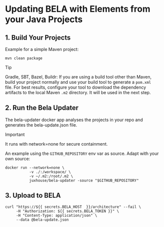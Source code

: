 # Updating BELA with Elements from your Java Projects

## 1. Build Your Projects

Example for a simple Maven project:

`mvn clean package`

> [!TIP]
> Gradle, SBT, Bazel, Buildr: If you are using a build tool other than Maven, build your project normally and use your build tool to generate a `pom.xml` file. For best results, configure your tool to download the dependency artifacts to the local Maven `.m2` directory. It will be used in the next step.

## 2. Run the Bela Updater

The bela-updater docker app analyses the projects in your repo and generates the bela-update.json file.

> [!IMPORTANT]
> It runs with network=none for secure containment.

An example using the `GITHUB_REPOSITORY` env var as source. Adapt with your own source:
```
docker run --network=none \
           -v ./:/workspace/ \
           -v ~/.m2:/root/.m2 \
           juxhouse/bela-updater -source "$GITHUB_REPOSITORY"
```

## 3. Upload to BELA
```
curl "https://${{ secrets.BELA_HOST  }}/architecture" --fail \
     -H "Authorization: ${{ secrets.BELA_TOKEN }}" \
     -H "Content-Type: application/json" \
     --data @bela-update.json
```
